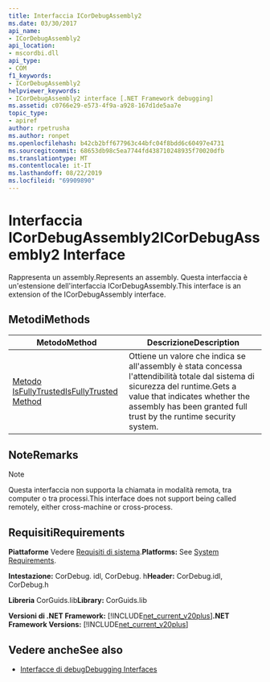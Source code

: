 ```yaml
---
title: Interfaccia ICorDebugAssembly2
ms.date: 03/30/2017
api_name:
- ICorDebugAssembly2
api_location:
- mscordbi.dll
api_type:
- COM
f1_keywords:
- ICorDebugAssembly2
helpviewer_keywords:
- ICorDebugAssembly2 interface [.NET Framework debugging]
ms.assetid: c0766e29-e573-4f9a-a928-167d1de5aa7e
topic_type:
- apiref
author: rpetrusha
ms.author: ronpet
ms.openlocfilehash: b42cb2bff677963c44bfc04f8bdd6c60497e4731
ms.sourcegitcommit: 68653db98c5ea7744fd438710248935f70020dfb
ms.translationtype: MT
ms.contentlocale: it-IT
ms.lasthandoff: 08/22/2019
ms.locfileid: "69909890"
---
```

# <a name="icordebugassembly2-interface"></a><span data-ttu-id="238e7-102">Interfaccia ICorDebugAssembly2</span><span class="sxs-lookup"><span data-stu-id="238e7-102">ICorDebugAssembly2 Interface</span></span>

<span data-ttu-id="238e7-103">Rappresenta un assembly.</span><span class="sxs-lookup"><span data-stu-id="238e7-103">Represents an assembly.</span></span> <span data-ttu-id="238e7-104">Questa interfaccia è un'estensione dell'interfaccia ICorDebugAssembly.</span><span class="sxs-lookup"><span data-stu-id="238e7-104">This interface is an extension of the ICorDebugAssembly interface.</span></span>  
  
## <a name="methods"></a><span data-ttu-id="238e7-105">Metodi</span><span class="sxs-lookup"><span data-stu-id="238e7-105">Methods</span></span>  
  
|<span data-ttu-id="238e7-106">Metodo</span><span class="sxs-lookup"><span data-stu-id="238e7-106">Method</span></span>|<span data-ttu-id="238e7-107">Descrizione</span><span class="sxs-lookup"><span data-stu-id="238e7-107">Description</span></span>|  
|------------|-----------------|  
|[<span data-ttu-id="238e7-108">Metodo IsFullyTrusted</span><span class="sxs-lookup"><span data-stu-id="238e7-108">IsFullyTrusted Method</span></span>](../../../../docs/framework/unmanaged-api/debugging/icordebugassembly2-isfullytrusted-method.md)|<span data-ttu-id="238e7-109">Ottiene un valore che indica se all'assembly è stata concessa l'attendibilità totale dal sistema di sicurezza del runtime.</span><span class="sxs-lookup"><span data-stu-id="238e7-109">Gets a value that indicates whether the assembly has been granted full trust by the runtime security system.</span></span>|  
  
## <a name="remarks"></a><span data-ttu-id="238e7-110">Note</span><span class="sxs-lookup"><span data-stu-id="238e7-110">Remarks</span></span>  
  
> [!NOTE]
> <span data-ttu-id="238e7-111">Questa interfaccia non supporta la chiamata in modalità remota, tra computer o tra processi.</span><span class="sxs-lookup"><span data-stu-id="238e7-111">This interface does not support being called remotely, either cross-machine or cross-process.</span></span>  
  
## <a name="requirements"></a><span data-ttu-id="238e7-112">Requisiti</span><span class="sxs-lookup"><span data-stu-id="238e7-112">Requirements</span></span>  
 <span data-ttu-id="238e7-113">**Piattaforme** Vedere [Requisiti di sistema](../../../../docs/framework/get-started/system-requirements.md).</span><span class="sxs-lookup"><span data-stu-id="238e7-113">**Platforms:** See [System Requirements](../../../../docs/framework/get-started/system-requirements.md).</span></span>  
  
 <span data-ttu-id="238e7-114">**Intestazione:** CorDebug. idl, CorDebug. h</span><span class="sxs-lookup"><span data-stu-id="238e7-114">**Header:** CorDebug.idl, CorDebug.h</span></span>  
  
 <span data-ttu-id="238e7-115">**Libreria** CorGuids.lib</span><span class="sxs-lookup"><span data-stu-id="238e7-115">**Library:** CorGuids.lib</span></span>  
  
 <span data-ttu-id="238e7-116">**Versioni di .NET Framework:** [!INCLUDE[net_current_v20plus](../../../../includes/net-current-v20plus-md.md)]</span><span class="sxs-lookup"><span data-stu-id="238e7-116">**.NET Framework Versions:** [!INCLUDE[net_current_v20plus](../../../../includes/net-current-v20plus-md.md)]</span></span>  
  
## <a name="see-also"></a><span data-ttu-id="238e7-117">Vedere anche</span><span class="sxs-lookup"><span data-stu-id="238e7-117">See also</span></span>

- [<span data-ttu-id="238e7-118">Interfacce di debug</span><span class="sxs-lookup"><span data-stu-id="238e7-118">Debugging Interfaces</span></span>](../../../../docs/framework/unmanaged-api/debugging/debugging-interfaces.md)
